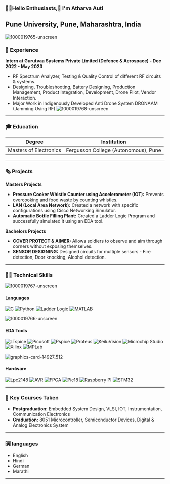 ### 🚀🚀Hello Enthusiasts,👋 I'm Atharva Auti 
Pune University, Pune, Maharashtra, India
---
![1000019765-unscreen](https://github.com/user-attachments/assets/fe69f8d2-3129-4003-adbb-4417ad0a59df)

### 💼 Experience
**Intern at Gurutvaa Systems Private Limited (Defence & Aerospace) - Dec 2022 - May 2023**

- RF Spectrum Analyzer, Testing & Quality Control of different RF circuits & systems.
- Designing, Troubleshooting, Battery Designing, Production Management, Product Integration, Development, Drone Pilot, Vendor Interaction.
- Major Work in Indigenously Developed Anti Drone System DRONAAM (Jamming Using RF)
 ![1000019768-unscreen](https://github.com/user-attachments/assets/b2b4bc4a-93a6-427d-a0f8-be462465ca60)


---

### 🎓 Education
| Degree                       | Institution                                      |
| ---------------------------- | ------------------------------------------------ |
| Masters of Electronics       | Fergusson College (Autonomous), Pune             | 

---

### 🗞️ Projects
**Masters Projects**

- **Pressure Cooker Whistle Counter using Accelerometer (IOT):** Prevents overcooking and food waste by counting whistles.
- **LAN (Local Area Network):** Created a network with specific configurations using Cisco Networking Simulator.
- **Automatic Bottle Filling Plant:** Created a Ladder Logic Program and successfully simulated it using an EDA tool.

**Bachelors Projects**

- **COVER PROTECT & AIMER:** Allows soldiers to observe and aim through corners without exposing themselves.
- **SENSOR DESIGNING:** Designed circuits for multiple sensors - Fire detection, Door knocking, Alcohol detection.

---

### 🧑‍💻 Technical Skills


![1000019767-unscreen](https://github.com/user-attachments/assets/19542dc7-8c9f-4349-8e35-f7ffb396aa06)
#### Languages
![C](https://img.shields.io/badge/C-A8B9CC?style=flat&logo=c&logoColor=white)
![Python](https://img.shields.io/badge/Python-3776AB?style=flat&logo=python&logoColor=white)
![Ladder Logic](https://img.shields.io/badge/Ladder_Logic-007AC7?style=flat&logo=ladder-logic&logoColor=white)
![MATLAB](https://img.shields.io/badge/MATLAB-0076A8?style=flat&logo=mathworks&logoColor=white)


![1000019766-unscreen](https://github.com/user-attachments/assets/96d240f1-32bc-40bf-a69c-f382def9ac11)
#### EDA Tools
![LTspice](https://img.shields.io/badge/LTspice-0089D6?style=flat&logo=ltspice&logoColor=white)
![Picosoft](https://img.shields.io/badge/Picosoft-000000?style=flat&logo=picosoft&logoColor=white)
![Pspice](https://img.shields.io/badge/Pspice-FE7A16?style=flat&logo=pspice&logoColor=white)
![Proteus](https://img.shields.io/badge/Proteus-0078D7?style=flat&logo=proteus&logoColor=white)
![KeiluVision](https://img.shields.io/badge/KeiluVision-0071C5?style=flat&logo=keil-vision&logoColor=white)
![Microchip Studio](https://img.shields.io/badge/Microchip_Studio-000000?style=flat&logo=microchip&logoColor=white)
![Xilinx](https://img.shields.io/badge/Xilinx-CC2222?style=flat&logo=xilinx&logoColor=white)
![MPLab](https://img.shields.io/badge/MPLab-272727?style=flat&logo=mplab&logoColor=white)


![graphics-card-14927_512](https://github.com/user-attachments/assets/0703ed48-4fb7-4a32-8993-859d70e68844)
#### Hardware
![Lpc2148](https://img.shields.io/badge/LPC2148-0070BB?style=flat&logo=nxp&logoColor=white)
![AVR](https://img.shields.io/badge/AVR-00318A?style=flat&logo=atmel&logoColor=white)
![FPGA](https://img.shields.io/badge/FPGA-EB1B3C?style=flat&logo=xilinx&logoColor=white)
![Pic18](https://img.shields.io/badge/Pic18-000000?style=flat&logo=microchip&logoColor=white)
![Raspberry PI](https://img.shields.io/badge/Raspberry_PI-A22846?style=flat&logo=raspberry-pi&logoColor=white)
![STM32](https://img.shields.io/badge/STM32-03234B?style=flat&logo=stmicroelectronics&logoColor=white)

---

### 📝 Key Courses Taken

- **Postgraduation:** Embedded System Design, VLSI, IOT, Instrumentation, Communication Electronics
- **Graduation:** 8051 Microcontroller, Semiconductor Devices, Digital & Analog Electronics System

---

### 🈵 languages 

- English
- Hindi
- German
- Marathi

---


